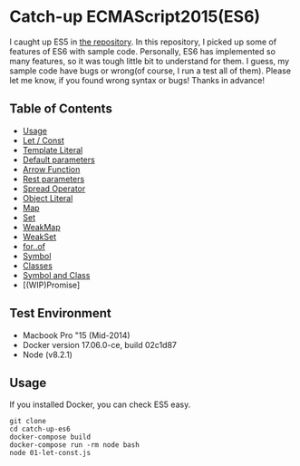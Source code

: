 # Catch-up ECMAScript2015(ES6)
I caught up ES5 in [the repository](https://github.com/Nismit/catch-up-es5). In this repository, I picked up some of features of ES6 with sample code.
Personally, ES6 has implemented so many features, so it was tough little bit to understand for them.
I guess, my sample code have bugs or wrong(of course, I run a test all of them).
Please let me know, if you found wrong syntax or bugs!
Thanks in advance!

## Table of Contents

- [Usage](#usage)
- [Let / Const](https://github.com/Nismit/catch-up-es6/blob/master/public_html/01-let-const.js)
- [Template Literal](https://github.com/Nismit/catch-up-es6/blob/master/public_html/02-template-literal.js)
- [Default parameters](https://github.com/Nismit/catch-up-es6/blob/master/public_html/03-default-parameters.js)
- [Arrow Function](https://github.com/Nismit/catch-up-es6/blob/master/public_html/04-arrow-function.js)
- [Rest parameters](https://github.com/Nismit/catch-up-es6/blob/master/public_html/05-rest-parameters.js)
- [Spread Operator](https://github.com/Nismit/catch-up-es6/blob/master/public_html/06-spread-operator.js)
- [Object Literal](https://github.com/Nismit/catch-up-es6/blob/master/public_html/07-object-literal.js)
- [Map](https://github.com/Nismit/catch-up-es6/blob/master/public_html/08-map.js)
- [Set](https://github.com/Nismit/catch-up-es6/blob/master/public_html/09-set.js)
- [WeakMap](https://github.com/Nismit/catch-up-es6/blob/master/public_html/10-weak-map.js)
- [WeakSet](https://github.com/Nismit/catch-up-es6/blob/master/public_html/11-weak-set.js)
- [for..of](https://github.com/Nismit/catch-up-es6/blob/master/public_html/12-for-of.js)
- [Symbol](https://github.com/Nismit/catch-up-es6/blob/master/public_html/13-symbol.js)
- [Classes](https://github.com/Nismit/catch-up-es6/blob/master/public_html/14-class.js)
- [Symbol and Class](https://github.com/Nismit/catch-up-es6/blob/master/public_html/15-symbol-class-mixed.js)
- [(WIP)Promise]

## Test Environment

- Macbook Pro "15 (Mid-2014)
- Docker version 17.06.0-ce, build 02c1d87
- Node (v8.2.1)

## <a name="usage"> Usage
If you installed Docker, you can check ES5 easy.

```
git clone
cd catch-up-es6
docker-compose build
docker-compose run -rm node bash
node 01-let-const.js
```
